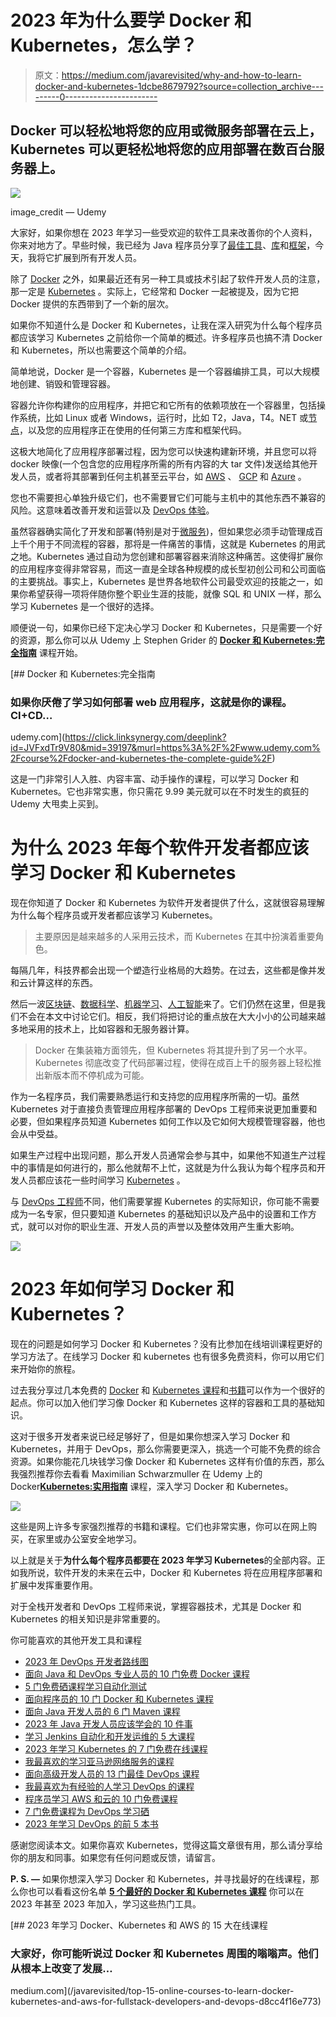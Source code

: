 # 2023 年为什么要学 Docker 和 Kubernetes，怎么学？

> 原文：<https://medium.com/javarevisited/why-and-how-to-learn-docker-and-kubernetes-1dcbe8679792?source=collection_archive---------0----------------------->

## Docker 可以轻松地将您的应用或微服务部署在云上，Kubernetes 可以更轻松地将您的应用部署在数百台服务器上。

[![](img/9532556076a80389a2a8cad6d6b92720.png)](https://click.linksynergy.com/deeplink?id=CuIbQrBnhiw&mid=39197&murl=https%3A%2F%2Fwww.udemy.com%2Fcourse%2Fdocker-mastery%2F)

image_credit — Udemy

大家好，如果你想在 2023 年学习一些受欢迎的软件工具来改善你的个人资料，你来对地方了。早些时候，我已经为 Java 程序员分享了[最佳工具](/javarevisited/10-tools-and-libraries-every-software-developers-should-learn-e05e636a5577)、[库](/javarevisited/20-essential-java-libraries-and-apis-every-programmer-should-learn-5ccd41812fc7)和[框架](/javarevisited/5-essential-frameworks-every-java-developer-should-learn-6ed83315f1fb)，今天，我将它扩展到所有开发人员。

除了 [Docker](https://www.docker.com/) 之外，如果最近还有另一种工具或技术引起了软件开发人员的注意，那一定是 [Kubernetes](https://kubernetes.io/) 。实际上，它经常和 Docker 一起被提及，因为它把 Docker 提供的东西带到了一个新的层次。

如果你不知道什么是 Docker 和 Kubernetes，让我在深入研究为什么每个程序员都应该学习 Kubernetes 之前给你一个简单的概述。许多程序员也搞不清 Docker 和 Kubernetes，所以也需要这个简单的介绍。

简单地说，Docker 是一个容器，Kubernetes 是一个容器编排工具，可以大规模地创建、销毁和管理容器。

容器允许你构建你的应用程序，并把它和它所有的依赖项放在一个容器里，包括操作系统，比如 Linux 或者 Windows，运行时，比如 T2，Java，T4。NET 或[节点](https://javarevisited.blogspot.com/2018/01/top-5-nodejs-and-express-js-online-courses-for-web-developers.html)，以及您的应用程序正在使用的任何第三方库和框架代码。

这极大地简化了应用程序部署过程，因为您可以快速构建新环境，并且您可以将 docker 映像(一个包含您的应用程序所需的所有内容的大 tar 文件)发送给其他开发人员，或者将其部署到任何主机甚至云平台，如 [AWS](https://javarevisited.blogspot.com/2020/02/top-5-courses-to-crack-aws-certified-cloud-practitioner-exam-certification-clf-c01.html) 、 [GCP](https://javarevisited.blogspot.com/2019/07/top-5-google-cloud-platform-gcp-courses-certifications-online.html) 和 [Azure](https://javarevisited.blogspot.com/2020/09/top-5-courses-to-learn-microsoft-azure.html#axzz6co28cbJC) 。

您也不需要担心单独升级它们，也不需要冒它们可能与主机中的其他东西不兼容的风险。这意味着改善开发和运营以及 [DevOps 体验](/javarevisited/13-best-courses-to-learn-devops-for-senior-developers-in-2020-a2997ff7c33c)。

虽然容器确实简化了开发和部署(特别是对于[微服务](/javarevisited/top-5-courses-to-learn-microservices-in-java-and-spring-framework-e9fed1ba804d))，但如果您必须手动管理成百上千个用于不同流程的容器，那将是一件痛苦的事情，这就是 Kubernetes 的用武之地。Kubernetes 通过自动为您创建和部署容器来消除这种痛苦。这使得扩展你的应用程序变得非常容易，而这一直是全球各种规模的成长型初创公司和公司面临的主要挑战。事实上，Kubernetes 是世界各地软件公司最受欢迎的技能之一，如果你希望获得一项将伴随你整个职业生涯的技能，就像 SQL 和 UNIX 一样，那么学习 Kubernetes 是一个很好的选择。

顺便说一句，如果你已经下定决心学习 Docker 和 Kubernetes，只是需要一个好的资源，那么你可以从 Udemy 上 Stephen Grider 的 [**Docker 和 Kubernetes:完全指南**](https://click.linksynergy.com/deeplink?id=JVFxdTr9V80&mid=39197&murl=https%3A%2F%2Fwww.udemy.com%2Fcourse%2Fdocker-and-kubernetes-the-complete-guide%2F) 课程开始。

[](https://click.linksynergy.com/deeplink?id=JVFxdTr9V80&mid=39197&murl=https%3A%2F%2Fwww.udemy.com%2Fcourse%2Fdocker-and-kubernetes-the-complete-guide%2F) [## Docker 和 Kubernetes:完全指南

### 如果你厌倦了学习如何部署 web 应用程序，这就是你的课程。CI+CD…

udemy.com](https://click.linksynergy.com/deeplink?id=JVFxdTr9V80&mid=39197&murl=https%3A%2F%2Fwww.udemy.com%2Fcourse%2Fdocker-and-kubernetes-the-complete-guide%2F) 

这是一门非常引人入胜、内容丰富、动手操作的课程，可以学习 Docker 和 Kubernetes。它也非常实惠，你只需花 9.99 美元就可以在不时发生的疯狂的 Udemy 大甩卖上买到。

# 为什么 2023 年每个软件开发者都应该学习 Docker 和 Kubernetes

现在你知道了 Docker 和 Kubernetes 为软件开发者提供了什么，这就很容易理解为什么每个程序员或开发者都应该学习 Kubernetes。

> 主要原因是越来越多的人采用云技术，而 Kubernetes 在其中扮演着重要角色。

每隔几年，科技界都会出现一个塑造行业格局的大趋势。在过去，这些都是像并发和云计算这样的东西。

然后一波[区块链](https://javarevisited.blogspot.com/2020/07/top-5-online-courses-to-learn-blockchain.html)、[数据科学](https://becominghuman.ai/9-data-science-and-machine-learning-courses-by-harvard-ibm-udemy-and-others-12a0c7c23ec1)、[机器学习](https://www.java67.com/2018/10/top-10-data-science-and-machine-learning-courses.html)、[人工智能](/javarevisited/7-best-courses-to-learn-artificial-intelligence-in-2020-26d59d62f6fe)来了。它们仍然在这里，但是我们不会在本文中讨论它们。相反，我们将把讨论的重点放在大大小小的公司越来越多地采用的技术上，比如容器和无服务器计算。

> Docker 在集装箱方面领先，但 Kubernetes 将其提升到了另一个水平。Kubernetes 彻底改变了代码部署过程，使得在成百上千的服务器上轻松推出新版本而不停机成为可能。

作为一名程序员，我们需要熟悉运行和支持您的应用程序所需的一切。虽然 Kubernetes 对于直接负责管理应用程序部署的 DevOps 工程师来说更加重要和必要，但如果程序员知道 Kubernetes 如何工作以及它如何大规模管理容器，他也会从中受益。

如果生产过程中出现问题，那么开发人员通常会参与其中，如果他不知道生产过程中的事情是如何进行的，那么他就帮不上忙，这就是为什么我认为每个程序员和开发人员都应该花一些时间学习 [Kubernetes](/javarevisited/7-free-online-courses-to-learn-kubernetes-in-2020-3b8a68ec7abc) 。

与 [DevOps 工程师](/hackernoon/the-2018-devops-roadmap-31588d8670cb)不同，他们需要掌握 Kubernetes 的实际知识，你可能不需要成为一名专家，但只要知道 Kubernetes 的基础知识以及产品中的设置和工作方式，就可以对你的职业生涯、开发人员的声誉以及整体效用产生重大影响。

[![](img/65ae6ff514a3b2589bd540ddb1a1658a.png)](https://medium.com/javarevisited/5-best-docker-courses-for-java-and-spring-boot-developers-bbf01c5e6542)

# 2023 年如何学习 Docker 和 Kubernetes？

现在的问题是如何学习 Docker 和 Kubernetes？没有比参加在线培训课程更好的学习方法了。在线学习 Docker 和 kubernetes 也有很多免费资料，你可以用它们来开始你的旅程。

过去我分享过几本免费的 [Docker](/javarevisited/top-5-free-courses-to-learn-docker-for-beginners-best-of-lot-b2b1ad2b98ad?source=collection_home---4------2-----------------------) 和 [Kubernetes 课程](/javarevisited/7-free-online-courses-to-learn-kubernetes-in-2020-3b8a68ec7abc)和[书籍](https://javarevisited.blogspot.com/2020/04/top-5-books-to-learn-docker-for-beginners.html)可以作为一个很好的起点。你可以加入他们学习像 Docker 和 Kubernetes 这样的容器和工具的基础知识。

这对于很多开发者来说已经足够好了，但是如果你想深入学习 Docker 和 Kubernetes，并用于 DevOps，那么你需要更深入，挑选一个可能不免费的综合资源。如果你能花几块钱学习像 Docker 和 Kubernetes 这样有价值的东西，那么我强烈推荐你去看看 Maximilian Schwarzmuller 在 Udemy 上的 Docker[**Kubernetes:实用指南**](https://click.linksynergy.com/deeplink?id=CuIbQrBnhiw&mid=39197&murl=https%3A%2F%2Fwww.udemy.com%2Fcourse%2Fdocker-kubernetes-the-practical-guide%2F) 课程，深入学习 Docker 和 Kubernetes。

[![](img/620d577bcd409e0260a79e9fb9f6ff7c.png)](https://click.linksynergy.com/deeplink?id=CuIbQrBnhiw&mid=39197&murl=https%3A%2F%2Fwww.udemy.com%2Fcourse%2Fdocker-kubernetes-the-practical-guide%2F)

这些是网上许多专家强烈推荐的书籍和课程。它们也非常实惠，你可以在网上购买，在家里或办公室安全地学习。

以上就是关于**为什么每个程序员都要在 2023 年学习 Kubernetes**的全部内容。正如我所说，软件开发的未来在云中，Docker 和 Kubernetes 将在应用程序部署和扩展中发挥重要作用。

对于全栈开发者和 DevOps 工程师来说，掌握容器技术，尤其是 Docker 和 Kubernetes 的相关知识是非常重要的。

你可能喜欢的其他开发工具和课程

*   [2023 年 DevOps 开发者路线图](/hackernoon/the-2018-devops-roadmap-31588d8670cb)
*   [面向 Java 和 DevOps 专业人员的 10 门免费 Docker 课程](https://javarevisited.blogspot.sg/2018/02/10-free-docker-container-courses-for-Java-Developers.html)
*   [5 门免费硒课程学习自动化测试](https://javarevisited.blogspot.sg/2018/02/top-5-selenium-webdriver-with-java-courses-for-testers.html)
*   [面向程序员的 10 门 Docker 和 Kubernetes 课程](https://dev.to/javinpaul/top-10-courses-to-learn-docker-and-kubernetes-for-programmers-4lg0)
*   [面向 Java 开发人员的 6 门 Maven 课程](http://www.java67.com/2018/02/6-free-maven-and-jenkins-online-courses-for-java-developers.html)
*   [2023 年 Java 开发人员应该学会的 10 件事](http://javarevisited.blogspot.sg/2017/12/10-things-java-programmers-should-learn.html#axzz53ENLS1RB)
*   [学习 Jenkins 自动化和开发运维的 5 大课程](https://javarevisited.blogspot.com/2018/09/top-5-jenkins-courses-for-java-and-DevOps-Programmers.html)
*   [2023 年学习 Kubernetes 的 7 门免费在线课程](/javarevisited/7-free-online-courses-to-learn-kubernetes-in-2020-3b8a68ec7abc)
*   [我最喜欢的学习亚马逊网络服务的课程](https://javarevisited.blogspot.com/2020/05/top-5-amazon-web-services-aws-courses-for-beginners-and-experienced-programmers.html)
*   [面向高级开发人员的 13 门最佳 DevOps 课程](/javarevisited/13-best-courses-to-learn-devops-for-senior-developers-in-2020-a2997ff7c33c)
*   [我最喜欢为有经验的人学习 DevOps 的课程](/javarevisited/top-10-courses-to-learn-devops-for-experienced-programmers-d93b666db151)
*   [程序员学习 AWS 和云的 10 门免费课程](/javarevisited/top-10-courses-to-learn-amazon-web-services-aws-cloud-in-2020-best-and-free-317f10d7c21d)
*   [7 门免费课程为 DevOps 学习硒](/javarevisited/top-7-courses-to-learn-selenium-for-java-and-c-developers-to-learn-automation-testing-free-and-e91637cd9622)
*   [2023 年学习 DevOps 的前 5 本书](https://javarevisited.blogspot.com/2020/04/top-5-books-to-learn-devops-for-developers.html)

感谢您阅读本文。如果你喜欢 Kubernetes，觉得这篇文章很有用，那么请分享给你的朋友和同事。如果您有任何问题或反馈，请留言。

**P. S. —** 如果你想深入学习 Docker 和 Kubernetes，并寻找最好的在线课程，那么你也可以看看这份名单 [**5 个最好的 Docker 和 Kubernetes 课程**](https://javarevisited.blogspot.com/2019/05/top-5-courses-to-learn-docker-and-kubernetes-for-devops.html) 你可以在 2023 年甚至 2023 年加入，学习这些热门工具。

[](/javarevisited/top-15-online-courses-to-learn-docker-kubernetes-and-aws-for-fullstack-developers-and-devops-d8cc4f16e773) [## 2023 年学习 Docker、Kubernetes 和 AWS 的 15 大在线课程

### 大家好，你可能听说过 Docker 和 Kubernetes 周围的嗡嗡声。他们从根本上改变了发展…

medium.com](/javarevisited/top-15-online-courses-to-learn-docker-kubernetes-and-aws-for-fullstack-developers-and-devops-d8cc4f16e773)